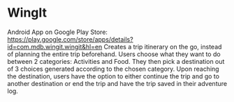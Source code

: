 # WingIt
Android App on Google Play Store: https://play.google.com/store/apps/details?id=com.mdb.wingit.wingit&hl=en
Creates a trip itinerary on the go, instead of planning the entire trip beforehand. Users choose what they want to do between 2 categories: Activities and Food. They then pick a destination out of 3 choices generated according to the chosen category. Upon reaching the destination, users have the option to either continue the trip and go to another destination or end the trip and have the trip saved in their adventure log.
